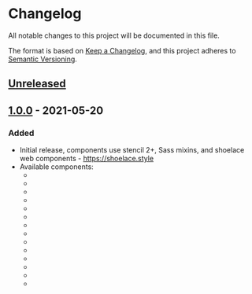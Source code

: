 # Changelog

All notable changes to this project will be documented in this file.

The format is based on [Keep a Changelog](https://keepachangelog.com/en/1.0.0/),
and this project adheres to [Semantic Versioning](https://semver.org/spec/v2.0.0.html).

## [Unreleased]

## [1.0.0] - 2021-05-20

### Added

- Initial release, components use stencil 2+, Sass mixins, and shoelace web components - https://shoelace.style
- Available components:
  - <sqm-big-stat>
  - <sqm-edit-profile>
  - <sqm-leaderboard>
  - <sqm-leaderboard-rank>
  - <sqm-navigation-menu>
  - <sqm-portal-frame>
  - <sqm-route>
  - <sqm-router>
  - <sqm-share-button>
  - <sqm-share-link>
  - <sqm-form-message>
  - <sqm-hook-story-container>
  - <sqm-popup-container>
  - <sqm-stencilbook>

[unreleased]: https://github.com/saasquatch/program-tools/compare/mint-components@1.0.0...HEAD
[1.0.0]: https://github.com/saasquatch/program-tools/releases/tag/mint-components@1.0.0

